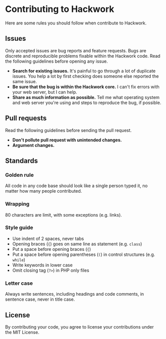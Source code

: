# Contributing to Hackwork

Here are some rules you should follow when contribute to Hackwork.

## Issues

Only accepted issues are bug reports and feature requests. Bugs are discrete
and reproducible problems fixable within the Hackwork code. Read the following
guidelines before opening any issue.

- **Search for existing issues.** It's painful to go through a lot of duplicate
issues. You help a lot by first checking does someone else reported the same
issue.
- **Be sure that the bug is within the Hackwork core.** I can't fix errors with
your web server, but I can help.
- **Share as much information as possible.** Tell me what operating system and
web server you're using and steps to reproduce the bug, if possible.

## Pull requests

Read the following guidelines before sending the pull request.

- **Don't pollute pull request with unintended changes.**
- **Argument changes.**

## Standards

### Golden rule

All code in any code base should look like a single person typed it, no
matter how many people contributed.

### Wrapping

80 characters are limit, with some exceptions (e.g. links).

### Style guide

- Use indent of 2 spaces, never tabs
- Opening braces (`{`) goes on same line as statement (e.g. `class`)
- Put a space before opening braces (`{`)
- Put a space before opening parentheses (`(`) in control structures (e.g.
`while`)
- Write keywords in lower case
- Omit closing tag (`?>`) in PHP only files

### Letter case

Always write sentences, including headings and code comments, in sentence case,
never in title case.

## License

By contributing your code, you agree to license your contributions under the
MIT License.